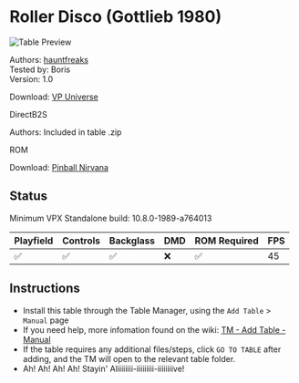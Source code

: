 # Roller Disco (Gottlieb 1980)

![Table Preview](../../images/vpx-rollerdisco.png)

Authors: [hauntfreaks](https://vpuniverse.com/profile/5216-hauntfreaks/)  
Tested by: Boris  
Version: 1.0

Download: [VP Universe](https://vpuniverse.com/files/file/6288-roller-disco-gottlieb-1980/)

DirectB2S

Authors: Included in table .zip

ROM

Download: [Pinball Nirvana](https://pinballnirvana.com/forums/resources/new-fixed-roms-for-vpinmame-v3-6-0-963-beta.8379/)

## Status 

Minimum VPX Standalone build: 10.8.0-1989-a764013

| Playfield | Controls | Backglass | DMD | ROM Required | FPS | 
|-----------|----------|-----------|-----|--------------|-----|
| :white_check_mark: | :white_check_mark: | :white_check_mark: | :x: | :white_check_mark: | 45 |

## Instructions

- Install this table through the Table Manager, using the `Add Table` > `Manual` page
- If you need help, more infomation found on the wiki: [TM - Add Table - Manual](https://github.com/LegendsUnchained/vpx-standalone-alp4k/wiki/%5B04%5D-%F0%9F%A7%A1-TM-%E2%80%90-Other-Features#add-table---manual)
- If the table requires any additional files/steps, click `GO TO TABLE` after adding, and the TM will open to the relevant table folder.
- Ah! Ah! Ah! Ah! Stayin' Aliiiiiiii-iiiiiiiii-iiiiiiiive!

